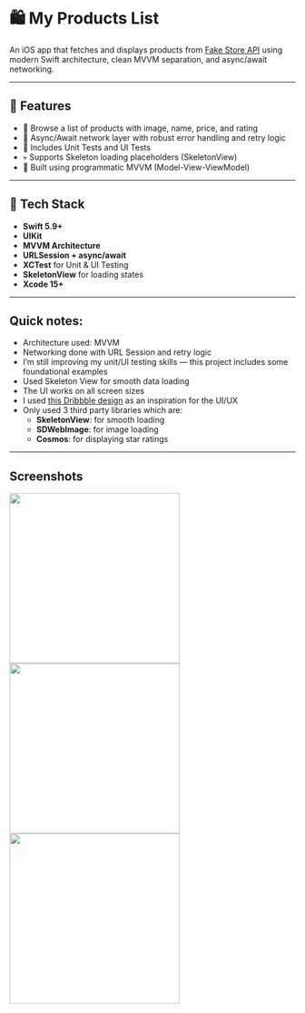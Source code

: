 # 🛍️ My Products List

An iOS app that fetches and displays products from [Fake Store API](https://fakestoreapi.com) using modern Swift architecture, clean MVVM separation, and async/await networking.

---

## 🚀 Features

- 🔎 Browse a list of products with image, name, price, and rating
- 📡 Async/Await network layer with robust error handling and retry logic
- 🧪 Includes Unit Tests and UI Tests
- 💀 Supports Skeleton loading placeholders (SkeletonView)
- 🧱 Built using programmatic MVVM (Model-View-ViewModel)

---

## 🧰 Tech Stack

- **Swift 5.9+**
- **UIKit**
- **MVVM Architecture**
- **URLSession + async/await**
- **XCTest** for Unit & UI Testing
- **SkeletonView** for loading states
- **Xcode 15+**

---

## Quick notes:
- Architecture used: MVVM
- Networking done with URL Session and retry logic
- I’m still improving my unit/UI testing skills — this project includes some foundational examples
- Used Skeleton View for smooth data loading
- The UI works on all screen sizes
- I used [this Dribbble design](https://dribbble.com/shots/21664341-Ecommerce-App-Design) as an inspiration for the UI/UX
- Only used 3 third party libraries which are:
  - **SkeletonView**: for smooth loading
  - **SDWebImage**: for image loading
  - **Cosmos**: for displaying star ratings

---

## Screenshots
<img src="https://github.com/user-attachments/assets/899ef3a1-9c7d-4bb0-85d2-1aa8de687ba1" width="300" /> <img src="https://github.com/user-attachments/assets/e23889af-af59-4c1c-866b-ebea8672133e" width="300" /> <img src="https://github.com/user-attachments/assets/7346f5bc-4a97-4a34-badb-c402f406735f" width="300" />
